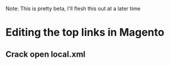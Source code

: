 Note: This is pretty beta, I'll flesh this out at a later time

# Editing the top links in Magento

## Crack open local.xml

